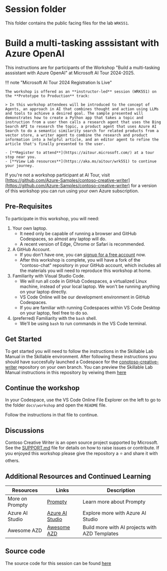 # Session folder

This folder contains the public facing files for the lab `WRK551`.

# Build a multi-tasking asssistant with Azure OpenAI

This instructions are for participants of the Workshop "Build a multi-tasking asssistant with Azure OpenAI" at Microsoft AI Tour 2024-2025.

!!! note "Microsoft AI Tour 2024 Registration Is Live"

    The workshop is offered as an **instructor-led** session (WRK551) on the **Prototype to Production** track:

    > In this workshop attendees will be introduced to the concept of Agents, an approach in AI that combines thought and action using LLMs and tools to achieve a desired goal. The sample presented will demonstrates how to create a Python app that takes a topic and instruction from a user then calls a research agent that uses the Bing Search API to research the topic, a product agent that uses Azure AI Search to do a semantic similarity search for related products from a vector store, a writer agent to combine the research and product information into a helpful article, and an editor agent to refine the article that's finally presented to the user. 

    - [**Register to attend**](https://aitour.microsoft.com/) at a tour stop near you.
    - [**View Lab resources**](https://aka.ms/aitour/wrk551) to continue your journey.

If you're not a workshop participant at AI Tour, visit [https://github.com/Azure-Samples/contoso-creative-writer](https://github.com/Azure-Samples/contoso-creative-writer) for a version of this workshop you can run using your own Azure subscription.

## Pre-Requisites

To participate in this workshop, you will need:

1. Your own laptop.
   * It need only be capable of running a browser and GitHub Codespaces, so almost any laptop will do.
   * A recent version of Edge, Chrome or Safari is recommended.
2. A GitHub Account.
   * If you don't have one, you can [signup for a free account](https://github.com/signup) now.
   * After this workshop is complete, you will have a fork of the "contoso-chat" repository in your GitHub account, which includes all the materials you will need to reproduce this workshop at home.
3. Familiarity with Visual Studio Code. 
   * We will run all code in GitHub Codespaces, a virtualized Linux machine, instead of your local laptop. We won't be running anything on your laptop directly.
   * VS Code Online will be our development environment in GitHub Codespaces.
   * If you are familiar with running Codespaces within VS Code Desktop on your laptop, feel free to do so. 
4. (preferred) Familiarity with the `bash` shell. 
    * We'll be using `bash` to run commands in the VS Code terminal.

## Get Started

To get started you will need to follow the instructions in the Skillable Lab Manual in the Skillable environment. After following these instructions you should have succesfully launched a Codespace for the [conotoso-creative-writer](https://github.com/Azure-Samples/contoso-creative-writer) repository on your own branch. You can preview the Skillable Lab Manual instructions in this repository by veiwing them [here](train-the-trainer/LAB_MANUAL.md)

## Continue the workshop

In your Codespace, use the VS Code Online File Explorer on the left to go to the folder `docs\workshop` and open the `README` file.


Follow the instructions in that file to continue. 
 

## Discussions

Contoso Creative Writer is an open source project supported by Microsoft. See the [SUPPORT.md](./SUPPORT.md) file for details on how to raise issues or contribute. If you enjoyed this workshop please give the repository a ⭐ and share it with others. 

## Additional Resources and Continued Learning
| Resources          | Links                            | Description |
|-------------------|----------------------------------|-------------------|
| More on Prompty        | [Prompty](https://prompty.ai/) | Learn more about Prompty |
| Azure AI Studio     | [Azure AI Studio](https://ai.azure.com/) | Explore more with Azure AI Studio |
| Awesome AZD   | [Awesome AZD](https://azure.github.io/awesome-azd/) | Build more with AI projects with AZD Templates |

## Source code

The source code for this session can be found [here](https://github.com/Azure-Samples/contoso-creative-writer)
